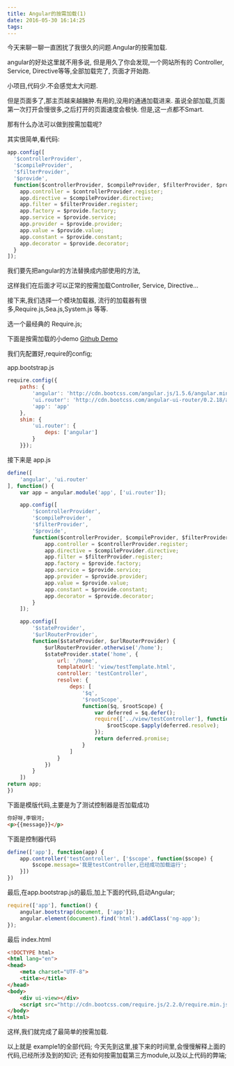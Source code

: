 ```yaml
---
title: Angular的按需加载(1)
date: 2016-05-30 16:14:25
tags:
---
```

今天来聊一聊一直困扰了我很久的问题.Angular的按需加载.

angular的好处这里就不用多说,
但是用久了你会发现,一个网站所有的 Controller, Service, Directive等等,全部加载完了,
页面才开始跑.

小项目,代码少.不会感觉太大问题.

但是页面多了,那主页越来越臃肿.有用的,没用的通通加载进来.
虽说全部加载,页面第一次打开会慢很多,之后打开的页面速度会极快.
但是,这一点都不Smart.

那有什么办法可以做到按需加载呢?
<!-- more -->
其实很简单,看代码:
```javascript
app.config([
  '$controllerProvider',
  '$compileProvider',
  '$filterProvider',
  '$provide',
  function($controllerProvider, $compileProvider, $filterProvider, $provide) {
    app.controller = $controllerProvider.register;
    app.directive = $compileProvider.directive;
    app.filter = $filterProvider.register;
    app.factory = $provide.factory;
    app.service = $provide.service;
    app.provider = $provide.provider;
    app.value = $provide.value;
    app.constant = $provide.constant;
    app.decorator = $provide.decorator;
  }
]);
```

我们要先把angular的方法替换成内部使用的方法,

这样我们在后面才可以正常的按需加载Controller, Service, Directive...

接下来,我们选择一个模块加载器,
流行的加载器有很多,Require.js,Sea.js,System.js 等等.

选一个最经典的 Require.js;

下面是按需加载的小demo
[Github Demo](https://github.com/incomparable9527/demo.Angular-async)


我们先配置好,require的config;

app.bootstrap.js
```javascript
require.config({
    paths: {
        'angular': 'http://cdn.bootcss.com/angular.js/1.5.6/angular.min',
        'ui.router': 'http://cdn.bootcss.com/angular-ui-router/0.2.18/angular-ui-router.min',
        'app': 'app'
    },
    shim: {
        'ui.router': {
            deps: ['angular']
        }
    }});
```


接下来是 app.js

```javascript
define([
    'angular', 'ui.router'
], function() {
    var app = angular.module('app', ['ui.router']);

    app.config([
        '$controllerProvider',
        '$compileProvider',
        '$filterProvider',
        '$provide',
        function($controllerProvider, $compileProvider, $filterProvider, $provide) {
            app.controller = $controllerProvider.register;
            app.directive = $compileProvider.directive;
            app.filter = $filterProvider.register;
            app.factory = $provide.factory;
            app.service = $provide.service;
            app.provider = $provide.provider;
            app.value = $provide.value;
            app.constant = $provide.constant;
            app.decorator = $provide.decorator;
        }
    ]);

    app.config([
        '$stateProvider',
        '$urlRouterProvider',
        function($stateProvider, $urlRouterProvider) {
            $urlRouterProvider.otherwise('/home');
            $stateProvider.state('home', {
                url: '/home',
                templateUrl: 'view/testTemplate.html',
                controller: 'testController',
                resolve: {
                    deps: [
                        '$q',
                        '$rootScope',
                        function($q, $rootScope) {
                            var deferred = $q.defer();
                            require(['../view/testController'], function() {
                                $rootScope.$apply(deferred.resolve);
                            });
                            return deferred.promise;
                        }
                    ]
                }
            })
        }
    ])
return app;
})
```
下面是模版代码,主要是为了测试控制器是否加载成功

```html
你好呀,李银河;
<p>{{message}}</p>
```


下面是控制器代码
```javascript
define(['app'], function(app) {
    app.controller('testController', ['$scope', function($scope) {
        $scope.message='我是testController,已经成功加载运行';
    }])
})
```


最后,在app.bootstrap.js的最后,加上下面的代码,启动Angular;
```javascript
require(['app'], function() {
    angular.bootstrap(document, ['app']);
    angular.element(document).find('html').addClass('ng-app');
});
```
最后 index.html
```html
<!DOCTYPE html>
<html lang="en">
<head>
    <meta charset="UTF-8">
    <title></title>
</head>
<body>
    <div ui-view></div>
    <script src="http://cdn.bootcss.com/require.js/2.2.0/require.min.js" data-main="script/app.bootstrap"></script>
</body>
</html>
```
这样,我们就完成了最简单的按需加载.

以上就是 example1的全部代码;
今天先到这里,接下来的时间里,会慢慢解释上面的代码,已经所涉及到的知识;
还有如何按需加载第三方module,以及以上代码的弊端;
